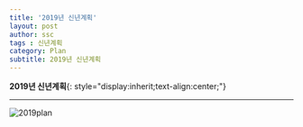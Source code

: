 ```yaml
---
title: '2019년 신년계획'
layout: post
author: ssc
tags : 신년계획
category: Plan
subtitle: 2019년 신년계획
---
```


**2019년 신년계획**{: style="display:inherit;text-align:center;"}

---

![2019plan](/assets/images/post/2019_plan.png)
